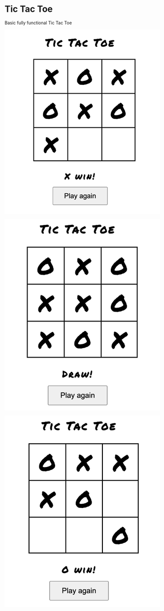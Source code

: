 # Tic Tac Toe

Basic fully functional Tic Tac Toe

![Tic Tac Toe screenshot "X win"](https://github.com/web-dev-london/TicTacToe/blob/master/screenshots/Screenshot%202024-03-20%20at%2014.32.15.png)

![Tic Tac Toe screenshot "Draw"](https://github.com/web-dev-london/TicTacToe/blob/master/screenshots/Screenshot%202024-03-20%20at%2014.37.04.png)

![Tic Tac Toe screenshot "O win"](https://github.com/web-dev-london/TicTacToe/blob/master/screenshots/Screenshot%202024-03-20%20at%2014.38.19.png)